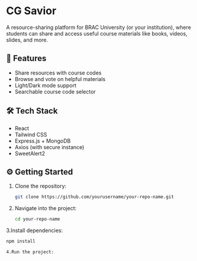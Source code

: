# CG Savior

A resource-sharing platform for BRAC University (or your institution), where students can share and access useful course materials like books, videos, slides, and more.

## 🚀 Features

- Share resources with course codes
- Browse and vote on helpful materials
- Light/Dark mode support
- Searchable course code selector

## 🛠️ Tech Stack

- React
- Tailwind CSS
- Express.js + MongoDB
- Axios (with secure instance)
- SweetAlert2

## ⚙️ Getting Started

1. Clone the repository:
   ```bash
   git clone https://github.com/yourusername/your-repo-name.git
2. Navigate into the project:
   ```bash
   cd your-repo-name
3.Install dependencies:
   ```bash
   npm install

4.Run the project:
